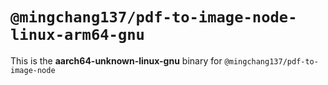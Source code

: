 # `@mingchang137/pdf-to-image-node-linux-arm64-gnu`

This is the **aarch64-unknown-linux-gnu** binary for `@mingchang137/pdf-to-image-node`
